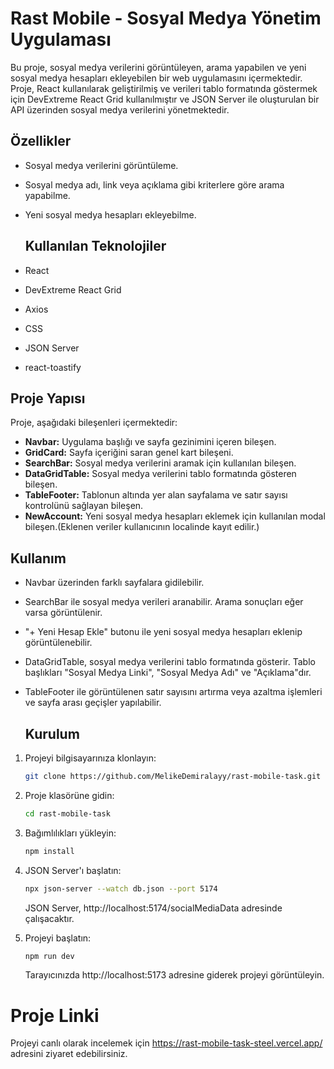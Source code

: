 # Rast Mobile - Sosyal Medya Yönetim Uygulaması

Bu proje, sosyal medya verilerini görüntüleyen, arama yapabilen ve yeni sosyal medya hesapları ekleyebilen bir web uygulamasını içermektedir. Proje, React kullanılarak geliştirilmiş ve verileri tablo formatında göstermek için DevExtreme React Grid kullanılmıştır ve JSON Server ile oluşturulan bir API üzerinden sosyal medya verilerini yönetmektedir.

## Özellikler

- Sosyal medya verilerini görüntüleme.
- Sosyal medya adı, link veya açıklama gibi kriterlere göre arama yapabilme.
- Yeni sosyal medya hesapları ekleyebilme.

  ## Kullanılan Teknolojiler

- React
- DevExtreme React Grid
- Axios
- CSS
- JSON Server
- react-toastify

## Proje Yapısı

Proje, aşağıdaki bileşenleri içermektedir:

- **Navbar:** Uygulama başlığı ve sayfa gezinimini içeren bileşen.
- **GridCard:** Sayfa içeriğini saran genel kart bileşeni.
- **SearchBar:** Sosyal medya verilerini aramak için kullanılan bileşen.
- **DataGridTable:** Sosyal medya verilerini tablo formatında gösteren bileşen.
- **TableFooter:** Tablonun altında yer alan sayfalama ve satır sayısı kontrolünü sağlayan bileşen.
- **NewAccount:** Yeni sosyal medya hesapları eklemek için kullanılan modal bileşen.(Eklenen veriler kullanıcının localinde kayıt edilir.)
  
## Kullanım

- Navbar üzerinden farklı sayfalara gidilebilir.
- SearchBar ile sosyal medya verileri aranabilir. Arama sonuçları eğer varsa görüntülenir.
- "+ Yeni Hesap Ekle" butonu ile yeni sosyal medya hesapları eklenip görüntülenebilir.
- DataGridTable, sosyal medya verilerini tablo formatında gösterir. Tablo başlıkları "Sosyal Medya Linki", "Sosyal Medya Adı" ve "Açıklama"dır.
- TableFooter ile görüntülenen satır sayısını artırma veya azaltma işlemleri ve sayfa arası geçişler yapılabilir. 


  ## Kurulum

1. Projeyi bilgisayarınıza klonlayın:

    ```bash
    git clone https://github.com/MelikeDemiralayy/rast-mobile-task.git
    ```
2. Proje klasörüne gidin:

    ```bash
    cd rast-mobile-task
    ```
3. Bağımlılıkları yükleyin:

    ```bash
    npm install
    ```
5. JSON Server'ı başlatın:

    ```bash
    npx json-server --watch db.json --port 5174
    ```
    JSON Server, http://localhost:5174/socialMediaData adresinde çalışacaktır.

6. Projeyi başlatın:

    ```bash
    npm run dev
    ```
   Tarayıcınızda http://localhost:5173 adresine giderek projeyi görüntüleyin.
   

# Proje Linki

Projeyi canlı olarak incelemek için https://rast-mobile-task-steel.vercel.app/ adresini ziyaret edebilirsiniz.

